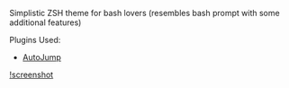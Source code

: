 Simplistic ZSH theme for bash lovers (resembles bash prompt with some additional features)

Plugins Used:
 - [AutoJump](https://github.com/ohmyzsh/ohmyzsh/tree/master/plugins/autojump)


[!screenshot](img/image.png)
